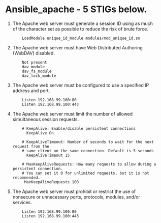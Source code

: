 <ol>
 <h1> Ansible_apache - 5 STIGs below. </h1> 
	<ol>
   <li> The Apache web server must generate a session ID using as much of the character set as possible to reduce the risk of brute force. </li>
		
		LoadModule unique_id_module modules/mod_unique_id.so
   
   <li> The Apache web server must have Web Distributed Authoring (WebDAV) disabled.</li>
		
		Not present
		dav_module
		dav_fs_module
		dav_lock_module
		
   <li>	The Apache web server must be configured to use a specified IP address and port.</li>
		
		Listen 192.168.99.100:80
		Listen 192.168.99.100:443
		
   <li> The Apache web server must limit the number of allowed simultaneous session requests.</li>
		
		# KeepAlive: Enable/disable persistent connections
		  KeepAlive On

		# KeepAliveTimeout: Number of seconds to wait for the next request from the
		# same client on the same connection. Default is 5 seconds
		  KeepAliveTimeout 15

		# MaxKeepAliveRequests: How many requests to allow during a persistent connection. 
		# You can set it 0 for unlimited requests, but it is not recommended.
		 MaxKeepAliveRequests 100
				
   <li> The Apache web server must prohibit or restrict the use of nonsecure or unnecessary ports, protocols, modules, and/or services.</li>
	
		Listen 192.168.99.100:80
		Listen 192.168.99.100:443
	

